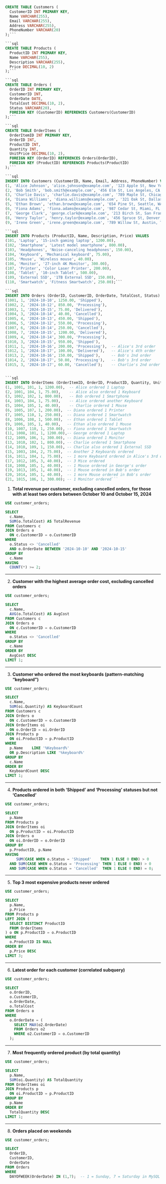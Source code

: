 ```sql
CREATE TABLE Customers (
  CustomerID INT PRIMARY KEY,
  Name VARCHAR(255),
  Email VARCHAR(255),
  Address VARCHAR(255),
  PhoneNumber VARCHAR(20)
);```

```sql
CREATE TABLE Products (
  ProductID INT PRIMARY KEY,
  Name VARCHAR(255),
  Description VARCHAR(255),
  Price DECIMAL(10, 2)
);```

```sql
CREATE TABLE Orders (
  OrderID INT PRIMARY KEY,
  CustomerID INT,
  OrderDate DATE,
  TotalCost DECIMAL(10, 2),
  Status VARCHAR(20),
  FOREIGN KEY (CustomerID) REFERENCES Customers(CustomerID)
);```

```sql
CREATE TABLE OrderItems (
  OrderItemID INT PRIMARY KEY,
  OrderID INT,
  ProductID INT,
  Quantity INT,
  UnitPrice DECIMAL(10, 2),
  FOREIGN KEY (OrderID) REFERENCES Orders(OrderID),
  FOREIGN KEY (ProductID) REFERENCES Products(ProductID)
);```

```sql
INSERT INTO Customers (CustomerID, Name, Email, Address, PhoneNumber) VALUES
(1, 'Alice Johnson', 'alice.johnson@example.com', '123 Apple St, New York, NY', '123-456-7890'),
(2, 'Bob Smith', 'bob.smith@example.com', '456 Elm St, Los Angeles, CA', '987-654-3210'),
(3, 'Charlie Davis', 'charlie.davis@example.com', '789 Maple St, Chicago, IL', '555-123-4567'),
(4, 'Diana Williams', 'diana.williams@example.com', '321 Oak St, Dallas, TX', '123-987-6543'),
(5, 'Ethan Brown', 'ethan.brown@example.com', '654 Pine St, Seattle, WA', '222-333-4444'),
(6, 'Fiona Adams', 'fiona.adams@example.com', '987 Cedar St, Miami, FL', '444-555-6666'),
(7, 'George Clark', 'george.clark@example.com', '213 Birch St, San Francisco, CA', '555-666-7777');
(8, 'Henry Taylor', 'henry.taylor@example.com', '456 Spruce St, Denver, CO', '111-222-3333'),
(9, 'Irene Green', 'irene.green@example.com', '789 Willow St, Austin, TX', '444-555-6666');```

```sql
INSERT INTO Products (ProductID, Name, Description, Price) VALUES
(101, 'Laptop', '15-inch gaming laptop', 1200.00),
(102, 'Smartphone', 'Latest model smartphone', 800.00),
(103, 'Headphones', 'Noise-canceling headphones', 150.00),
(104, 'Keyboard', 'Mechanical keyboard', 75.00),
(105, 'Mouse', 'Wireless mouse', 40.00),
(106, 'Monitor', '27-inch 4K Monitor', 300.00),
(107, 'Printer', 'Color Laser Printer', 200.00),
(108, 'Tablet', '10-inch Tablet', 500.00),
(109, 'External SSD', '1TB External SSD', 150.00),
(110, 'Smartwatch', 'Fitness Smartwatch', 250.00);```

```sql
INSERT INTO Orders (OrderID, CustomerID, OrderDate, TotalCost, Status) VALUES
(1001, 1, '2024-10-10', 1250.00, 'Shipped'),
(1002, 2, '2024-10-12', 850.00, 'Processing'),
(1003, 1, '2024-10-15', 75.00, 'Delivered'),
(1004, 3, '2024-10-14', 40.00, 'Cancelled'),
(1005, 4, '2024-10-13', 450.00, 'Shipped'),
(1006, 5, '2024-10-12', 550.00, 'Processing'),
(1007, 6, '2024-10-14', 250.00, 'Cancelled'),
(1008, 7, '2024-10-15', 1200.00, 'Delivered'),
(1009, 4, '2024-10-14', 300.00, 'Processing'),
(1010, 3, '2024-10-15', 950.00, 'Shipped'),
(1011, 1, '2024-10-16', 200.00, 'Processing'),  -- Alice's 3rd order
(1012, 1, '2024-10-17', 100.00, 'Delivered'),   -- Alice's 4th order
(1013, 2, '2024-10-16', 150.00, 'Shipped'),     -- Bob's 2nd order
(1014, 2, '2024-10-17', 50.00, 'Processing'),   -- Bob's 3rd order
(1015, 3, '2024-10-17', 60.00, 'Cancelled');    -- Charlie's 2nd order```


```sql
INSERT INTO OrderItems (OrderItemID, OrderID, ProductID, Quantity, UnitPrice) VALUES
(1, 1001, 101, 1, 1200.00),  -- Alice ordered 1 Laptop
(2, 1001, 104, 1, 75.00),    -- Alice also ordered 1 Keyboard
(3, 1002, 102, 1, 800.00),   -- Bob ordered 1 Smartphone
(4, 1003, 104, 1, 75.00),    -- Alice ordered another Keyboard
(5, 1004, 105, 1, 40.00),    -- Charlie ordered 1 Mouse
(6, 1005, 107, 1, 200.00),  -- Diana ordered 1 Printer
(7, 1005, 110, 1, 250.00),  -- Diana ordered 1 Smartwatch
(8, 1006, 108, 1, 500.00),  -- Ethan ordered 1 Tablet
(9, 1006, 105, 1, 40.00),   -- Ethan also ordered 1 Mouse
(10, 1007, 110, 1, 250.00), -- Fiona ordered 1 Smartwatch
(11, 1008, 101, 1, 1200.00),-- George ordered 1 Laptop
(12, 1009, 106, 1, 300.00), -- Diana ordered 1 Monitor
(13, 1010, 102, 1, 800.00), -- Charlie ordered 1 Smartphone
(14, 1010, 109, 1, 150.00), -- Charlie also ordered 1 External SSD
(15, 1003, 104, 2, 75.00),  -- Another 2 Keyboards ordered
(16, 1011, 104, 1, 75.00),  -- 1 more Keyboard ordered in Alice's 3rd order
(17, 1012, 105, 3, 40.00),  -- 3 Mice ordered
(18, 1008, 105, 1, 40.00),  -- 1 Mouse ordered in George's order
(19, 1013, 105, 1, 40.00),  -- 1 Mouse ordered in Bob's order
(20, 1014, 105, 1, 40.00),  -- 1 more Mouse ordered in Bob's order
(21, 1015, 106, 1, 300.00); -- 1 Monitor ordered```
```



1. **Total revenue per customer, excluding cancelled orders, for those with at least two orders between October 10 and October 15, 2024**
    

```sql
USE customer_orders;

SELECT
  c.Name,
  SUM(o.TotalCost) AS TotalRevenue
FROM Customers c
JOIN Orders o
  ON c.CustomerID = o.CustomerID
WHERE
  o.Status <> 'Cancelled'
  AND o.OrderDate BETWEEN '2024-10-10' AND '2024-10-15'
GROUP BY
  c.Name
HAVING
  COUNT(*) >= 2;
```

---

2. **Customer with the highest average order cost, excluding cancelled orders**
    

```sql
USE customer_orders;

SELECT
  c.Name,
  AVG(o.TotalCost) AS AvgCost
FROM Customers c
JOIN Orders o
  ON c.CustomerID = o.CustomerID
WHERE
  o.Status <> 'Cancelled'
GROUP BY
  c.Name
ORDER BY
  AvgCost DESC
LIMIT 1;
```

---

3. **Customer who ordered the most keyboards (pattern-matching “keyboard”)**
    

```sql
USE customer_orders;

SELECT
  c.Name,
  SUM(oi.Quantity) AS KeyboardCount
FROM Customers c
JOIN Orders o
  ON c.CustomerID = o.CustomerID
JOIN OrderItems oi
  ON o.OrderID = oi.OrderID
JOIN Products p
  ON oi.ProductID = p.ProductID
WHERE
  p.Name    LIKE '%Keyboard%'
  OR p.Description LIKE '%keyboard%'
GROUP BY
  c.Name
ORDER BY
  KeyboardCount DESC
LIMIT 1;
```

---

4. **Products ordered in both ‘Shipped’ and ‘Processing’ statuses but not ‘Cancelled’**
    

```sql
USE customer_orders;

SELECT
  p.Name
FROM Products p
JOIN OrderItems oi
  ON p.ProductID = oi.ProductID
JOIN Orders o
  ON oi.OrderID = o.OrderID
GROUP BY
  p.ProductID, p.Name
HAVING
     SUM(CASE WHEN o.Status = 'Shipped'    THEN 1 ELSE 0 END) > 0
  AND SUM(CASE WHEN o.Status = 'Processing' THEN 1 ELSE 0 END) > 0
  AND SUM(CASE WHEN o.Status = 'Cancelled'  THEN 1 ELSE 0 END) = 0;
```

---

5. **Top 3 most expensive products never ordered**
    

```sql
USE customer_orders;

SELECT
  p.Name,
  p.Price
FROM Products p
LEFT JOIN (
  SELECT DISTINCT ProductID
  FROM OrderItems
) o ON p.ProductID = o.ProductID
WHERE
  o.ProductID IS NULL
ORDER BY
  p.Price DESC
LIMIT 3;
```

---

6. **Latest order for each customer (correlated subquery)**
    

```sql
USE customer_orders;

SELECT
  o.OrderID,
  o.CustomerID,
  o.OrderDate,
  o.TotalCost
FROM Orders o
WHERE
  o.OrderDate = (
    SELECT MAX(o2.OrderDate)
    FROM Orders o2
    WHERE o2.CustomerID = o.CustomerID
  );
```

---

7. **Most frequently ordered product (by total quantity)**
    

```sql
USE customer_orders;

SELECT
  p.Name,
  SUM(oi.Quantity) AS TotalQuantity
FROM OrderItems oi
JOIN Products p
  ON oi.ProductID = p.ProductID
GROUP BY
  p.Name
ORDER BY
  TotalQuantity DESC
LIMIT 1;
```

---

8. **Orders placed on weekends**
    

```sql
USE customer_orders;

SELECT
  OrderID,
  CustomerID,
  OrderDate
FROM Orders
WHERE
  DAYOFWEEK(OrderDate) IN (1,7);  -- 1 = Sunday, 7 = Saturday in MySQL
```
